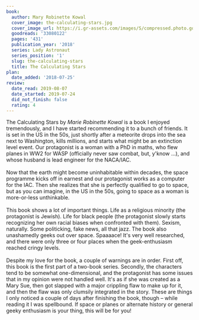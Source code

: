 ```yaml
---
book:
  author: Mary Robinette Kowal
  cover_image: the-calculating-stars.jpg
  cover_image_url: https://i.gr-assets.com/images/S/compressed.photo.goodreads.com/books/1539850192l/33080122._SX98_.jpg
  goodreads: '33080122'
  pages: '431'
  publication_year: '2018'
  series: Lady Astronaut
  series_position: '1'
  slug: the-calculating-stars
  title: The Calculating Stars
plan:
  date_added: '2018-07-25'
review:
  date_read: 2019-08-07
  date_started: 2019-07-24
  did_not_finish: false
  rating: 4
---
```


The Calculating Stars by *Marie Robinette Kowal* is a book I enjoyed tremendously, and I have started recommending it to a bunch of friends. It is set in the US in the 50s, just shortly after a meteorite drops into the sea next to Washington, kills millions, and starts what might be an extinction level event. Our protagonist is a woman with a PhD in maths, who flew planes in WW2 for WASP (officially never saw combat, but, y'know …), and whose husband is lead engineer for the NACA/IAC.<br /><br />Now that the earth might become uninhabitable within decades, the space programme kicks off in earnest and our protagonist works as a computer for the IAC. Then she realizes that she is perfectly qualified to go to space, but as you can imagine, in the US in the 50s, going to space as a woman is more-or-less unthinkable.<br /><br />This book shows a lot of important things. Life as a religious minority (the protagonist is Jewish). Life for black people (the protagonist slowly starts recognizing her own racial biases when confronted with them). Sexism, naturally. Some politicking, fake news, all that jazz. The book also unashamedly geeks out over space. Spaaaace! It's very well researched, and there were only three or four places when the geek-enthusiasm reached cringy levels.<br /><br />Despite my love for the book, a couple of warnings are in order. First off, this book is the first part of a two-book series. Secondly, the characters tend to be somewhat one-dimensional, and the protagonist has some issues that in my opinion were not handled well. It's as if she was created as a Mary Sue, then got slapped with a major crippling flaw to make up for it, and then the flaw was only clumsily integrated in the story. These are things I only noticed a couple of days after finishing the book, though – while reading it I was spellbound. If space or planes or alternate history or general geeky enthusiasm is your thing, this will be for you!
